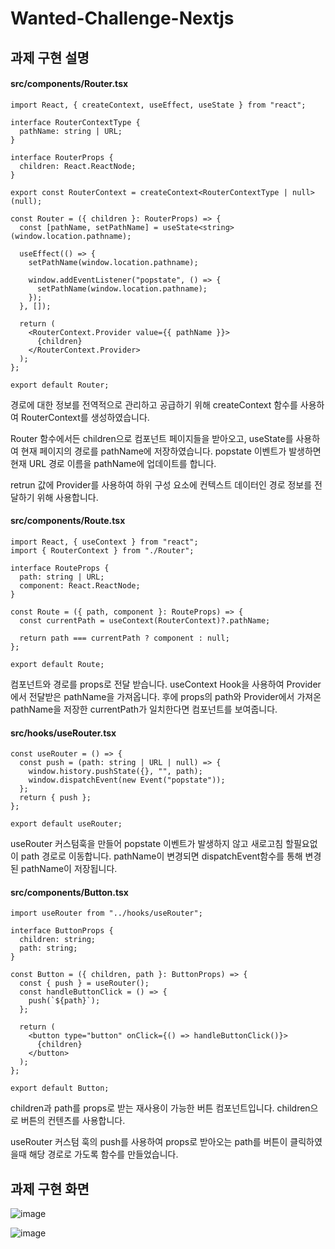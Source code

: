 # Wanted-Challenge-Nextjs
## 과제 구현 설명

#### **src/components/Router.tsx**

```tsx
import React, { createContext, useEffect, useState } from "react";

interface RouterContextType {
  pathName: string | URL;
}

interface RouterProps {
  children: React.ReactNode;
}

export const RouterContext = createContext<RouterContextType | null>(null);

const Router = ({ children }: RouterProps) => {
  const [pathName, setPathName] = useState<string>(window.location.pathname);

  useEffect(() => {
    setPathName(window.location.pathname);

    window.addEventListener("popstate", () => {
      setPathName(window.location.pathname);
    });
  }, []);

  return (
    <RouterContext.Provider value={{ pathName }}>
      {children}
    </RouterContext.Provider>
  );
};

export default Router;

```

경로에 대한 정보를 전역적으로 관리하고 공급하기 위해 createContext 함수를 사용하여 RouterContext를 생성하였습니다.

Router 함수에서든 children으로 컴포넌트 페이지들을 받아오고, useState를 사용하여 현재 페이지의  경로를 pathName에 저장하였습니다. popstate 이벤트가 발생하면 현재 URL  경로 이름을 pathName에 업데이트를 합니다. 

retrun 값에 Provider를 사용하여 하위 구성 요소에 컨텍스트 데이터인 경로 정보를 전달하기 위해 사용합니다.



#### src/components/Route.tsx

```tsx
import React, { useContext } from "react";
import { RouterContext } from "./Router";

interface RouteProps {
  path: string | URL;
  component: React.ReactNode;
}

const Route = ({ path, component }: RouteProps) => {
  const currentPath = useContext(RouterContext)?.pathName;

  return path === currentPath ? component : null;
};

export default Route;
```

컴포넌트와 경로를 props로 전달 받습니다. useContext Hook을 사용하여 Provider에서 전달받은 pathName을 가져옵니다. 후에 props의 path와 Provider에서 가져온 pathName을 저장한 currentPath가 일치한다면 컴포넌트를 보여줍니다.



#### src/hooks/useRouter.tsx

```tsx
const useRouter = () => {
  const push = (path: string | URL | null) => {
    window.history.pushState({}, "", path);
    window.dispatchEvent(new Event("popstate"));
  };
  return { push };
};

export default useRouter;

```

useRouter 커스텀훅을 만들어 popstate 이벤트가 발생하지 않고 새로고침 할필요없이 path 경로로 이동합니다. pathName이 변경되면 dispatchEvent함수를 통해 변경된 pathName이 저장됩니다.



#### src/components/Button.tsx

```tsx
import useRouter from "../hooks/useRouter";

interface ButtonProps {
  children: string;
  path: string;
}

const Button = ({ children, path }: ButtonProps) => {
  const { push } = useRouter();
  const handleButtonClick = () => {
    push(`${path}`);
  };

  return (
    <button type="button" onClick={() => handleButtonClick()}>
      {children}
    </button>
  );
};

export default Button;

```

children과 path를 props로 받는 재사용이 가능한 버튼 컴포넌트입니다. children으로 버튼의 컨텐츠를 사용합니다. 

useRouter 커스텀 훅의 push를 사용하여 props로 받아오는 path를 버튼이 클릭하였을때 해당 경로로 가도록 함수를 만들었습니다.

## 과제 구현 화면
![image](https://github.com/KanghoYoo/Wanted-Challenge-Nextjs/assets/96409594/dacf5b63-e18b-4045-b07e-95860c781669)

![image](https://github.com/KanghoYoo/Wanted-Challenge-Nextjs/assets/96409594/dfe4b14b-5d1b-43f5-8ae6-d045bd5c0ba6)

